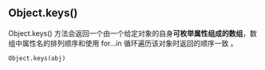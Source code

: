 ## Object.keys()

Object.keys() 方法会返回一个由一个给定对象的自身**可枚举属性组成的数组**，数组中属性名的排列顺序和使用 for...in 循环遍历该对象时返回的顺序一致 。

```
Object.keys(obj)
```